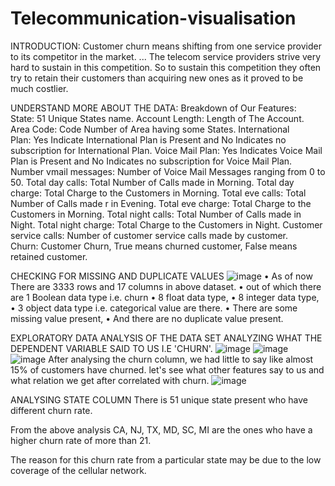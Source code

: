 # Telecommunication-visualisation
INTRODUCTION:
Customer churn means shifting from one service provider to its competitor in the market. ... The telecom service providers strive very hard to sustain in this competition. So to sustain this competition they often try to retain their customers than acquiring new ones as it proved to be much costlier.

UNDERSTAND MORE ABOUT THE DATA:
Breakdown of Our Features:
State: 51 Unique States name.
Account Length: Length of The Account.
Area Code: Code Number of Area having some States.
International Plan: Yes Indicate International Plan is Present and No Indicates no subscription for International Plan.
Voice Mail Plan: Yes Indicates Voice Mail Plan is Present and No Indicates no subscription for Voice Mail Plan.
Number vmail messages: Number of Voice Mail Messages ranging from 0 to 50.
Total day calls: Total Number of Calls made in Morning.
Total day charge: Total Charge to the Customers in Morning.
Total eve calls: Total Number of Calls made r in Evening.
Total eve charge: Total Charge to the Customers in Morning.
Total night calls: Total Number of Calls made in Night.
Total night charge: Total Charge to the Customers in Night.
Customer service calls: Number of customer service calls made by customer.
Churn: Customer Churn, True means churned customer, False means retained customer.

CHECKING FOR MISSING AND DUPLICATE VALUES
![image](https://user-images.githubusercontent.com/100566501/177731662-c3b99677-2c5d-4491-b048-64da216d1660.png)
• As of now There are 3333 rows and 17 columns in above dataset.
• out of which there are 1 Boolean data type i.e. churn
• 8 float data type,
• 8 integer data type,
• 3 object data type i.e. categorical value are there.
• There are some missing value present,
• And there are no duplicate value present.

EXPLORATORY DATA ANALYSIS OF THE DATA SET
ANALYZING WHAT THE DEPENDENT VARIABLE SAID TO US I.E 'CHURN'.
![image](https://user-images.githubusercontent.com/100566501/177732184-c3b04997-8893-4163-a2cb-0a4ea50184ee.png)
![image](https://user-images.githubusercontent.com/100566501/177732199-edd16f4b-0add-4c13-b881-d7761f824e39.png)
![image](https://user-images.githubusercontent.com/100566501/177732220-421b9e42-9be8-444d-b37c-2d065a9f2ec3.png)
After analysing the churn column, we had little to say like almost 15% of customers have churned. let's see what other features say to us and what relation we get after correlated with churn.
![image](https://user-images.githubusercontent.com/100566501/177732320-5ec13bff-6145-4d47-9f89-b628844749ac.png)

ANALYSING STATE COLUMN
There is 51 unique state present who have different churn rate.

From the above analysis CA, NJ, TX, MD, SC, MI are the ones who have a higher churn rate of more than 21.

The reason for this churn rate from a particular state may be due to the low coverage of the cellular network.
